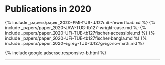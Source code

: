 

# Publications in 2020

{% include _papers/paper_2020-FMi-TUB-tb127mitt-fewerfloat.md  %}
{% include _papers/paper_2020-JAW-TUG-tb127-wright-case.md %}
{% include _papers/paper_2020-UFi-TUB-tb127fischer-accessible.md  %}
{% include _papers/paper_2020-UFi-TUB-tb127fischer-bangla.md  %}
{% include _papers/paper_2020-egreg-TUB-tb127gregorio-math.md  %}






<div class="row">{% include google.adsense.responsive-b.html %}</div><hr> 




